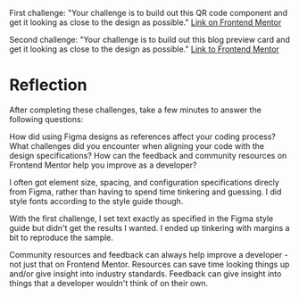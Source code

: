 First challenge:  "Your challenge is to build out this QR code component and get it looking as close to the design as possible." [Link on Frontend Mentor](https://www.frontendmentor.io/challenges/qr-code-component-iux_sIO_H)

Second challenge: "Your challenge is to build out this blog preview card and get it looking as close to the design as possible." [Link to Frontend Mentor](https://www.frontendmentor.io/challenges/blog-preview-card-ckPaj01IcS)


# Reflection

After completing these challenges, take a few minutes to answer the following questions:

How did using Figma designs as references affect your coding process?
What challenges did you encounter when aligning your code with the design specifications?
How can the feedback and community resources on Frontend Mentor help you improve as a developer?

I often got element size, spacing, and configuration specifications direcly from Figma, rather than having to spend time tinkering and guessing.  I did style fonts according to the style guide though.

With the first challenge, I set text exactly as specified in the Figma style guide but didn't get the results I wanted.  I ended up tinkering with margins a bit to reproduce the sample.

Community resources and feedback can always help improve a developer - not just that on Frontend Mentor.  Resources can save time looking things up and/or give insight into industry standards.  Feedback can give insight into things that a developer wouldn't think of on their own.